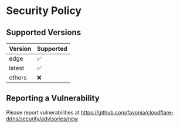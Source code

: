 # Security Policy

## Supported Versions

| Version | Supported |
| ------- | --------- |
| edge    | ✅        |
| latest  | ✅        |
| others  | ❌        |

## Reporting a Vulnerability

Please report vulnerabilities at <https://github.com/favonia/cloudflare-ddns/security/advisories/new>
